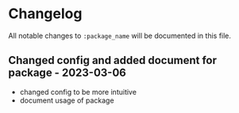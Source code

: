 # Changelog

All notable changes to `:package_name` will be documented in this file.

## Changed config and added document for package - 2023-03-06

- changed config to be more intuitive
- document usage of package
